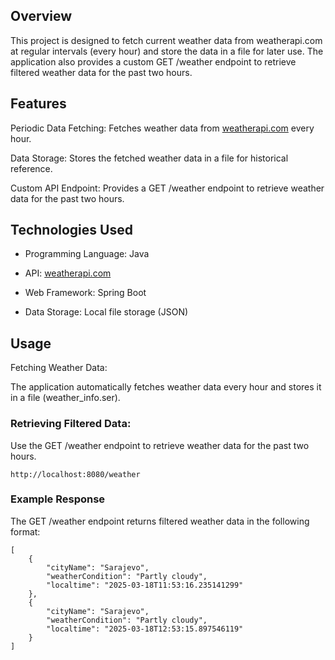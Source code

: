 ## Overview
This project is designed to fetch current weather data from weatherapi.com at regular intervals (every hour) and store the data in a file for later use. The application also provides a custom GET /weather endpoint to retrieve filtered weather data for the past two hours.

## Features
Periodic Data Fetching: Fetches weather data from [weatherapi.com](https://www.weatherapi.com/) every hour.

Data Storage: Stores the fetched weather data in a file for historical reference.

Custom API Endpoint: Provides a GET /weather endpoint to retrieve weather data for the past two hours.

## Technologies Used
 - Programming Language: Java

 - API: [weatherapi.com](https://www.weatherapi.com/)

 - Web Framework: Spring Boot

 - Data Storage: Local file storage (JSON)

## Usage
Fetching Weather Data:

The application automatically fetches weather data every hour and stores it in a file (weather_info.ser).

### Retrieving Filtered Data:

Use the GET /weather endpoint to retrieve weather data for the past two hours.

```
http://localhost:8080/weather
```

### Example Response
The GET /weather endpoint returns filtered weather data in the following format:

```
[
    {
        "cityName": "Sarajevo",
        "weatherCondition": "Partly cloudy",
        "localtime": "2025-03-18T11:53:16.235141299"
    },
    {
        "cityName": "Sarajevo",
        "weatherCondition": "Partly cloudy",
        "localtime": "2025-03-18T12:53:15.897546119"
    }
]
```
